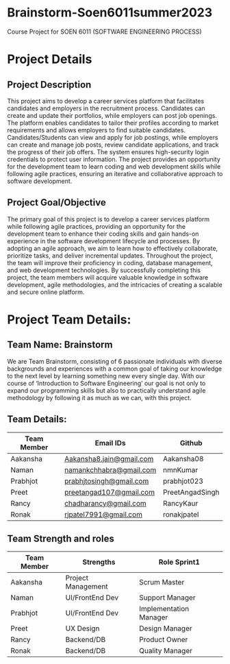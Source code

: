 # Brainstorm-Soen6011summer2023
Course Project for SOEN 6011 (SOFTWARE ENGINEERING PROCESS) 

# Project Details

## Project Description

This project aims to develop a career services platform that facilitates candidates and employers in the recruitment process. Candidates can create and update their portfolios, while employers can post job openings. The platform enables candidates to tailor their profiles according to market requirements and allows employers to find suitable candidates. Candidates/Students can view and apply for job postings, while employers can create and manage job posts, review candidate applications, and track the progress of their job offers. The system ensures high-security login credentials to protect user information. The project provides an opportunity for the development team to learn coding and web development skills while following agile practices, ensuring an iterative and collaborative approach to software development.

## Project Goal/Objective

The primary goal of this project is to develop a career services platform while following agile practices, providing an opportunity for the development team to enhance their coding skills and gain hands-on experience in the software development lifecycle and processes. By adopting an agile approach, we aim to learn how to effectively collaborate, prioritize tasks, and deliver incremental updates. Throughout the project, the team will improve their proficiency in coding, database management, and web development technologies. By successfully completing this project, the team members will acquire valuable knowledge in software development, agile methodologies, and the intricacies of creating a scalable and secure online platform.


# Project Team Details:

## Team Name: **Brainstorm**

We are Team Brainstorm, consisting of 6 passionate individuals with diverse backgrounds and experiences with a common goal of taking our knowledge to the next level by learning something new every single day. With our course of ‘Introduction to Software Engineering’ our goal is not only to expand our programming skills but also to practically understand agile methodology by following it as much as we can, with this project.

## Team Details:

| Team Member | Email IDs                    | Github     |
|-------------|------------------------------|------------|
| Aakansha    | Aakansha8.jain@gmail.com    | Aakansha08 |
| Naman       | namankchhabra@gmail.com     | nmnKumar   |
| Prabhjot    | prabhjtosingh@gmail.com      | prabhjot023|
| Preet       | preetangad107@gmail.com      | PreetAngadSingh |
| Rancy       | chadharancy@gmail.com        | RancyKaur  |
| Ronak       | rjpatel7991@gmail.com        | ronakjpatel |

## Team Strength and roles

| Team Member | Strengths              | Role Sprint1        |
|-------------|------------------------|---------------------|
| Aakansha    | Project Management     | Scrum Master        |
| Naman       | UI/FrontEnd Dev        | Support Manager     |
| Prabhjot    | UI/FrontEnd Dev        | Implementation Manager |
| Preet       | UX Design              | Design Manager      |
| Rancy       | Backend/DB             | Product Owner       |
| Ronak       | Backend/DB             | Quality Manager     |

